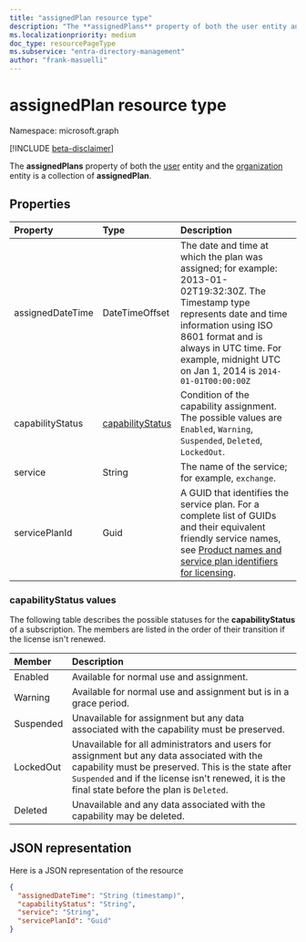 ```yaml
---
title: "assignedPlan resource type"
description: "The **assignedPlans** property of both the user entity and the organization entity is a collection of **assignedPlan**."
ms.localizationpriority: medium
doc_type: resourcePageType
ms.subservice: "entra-directory-management"
author: "frank-masuelli"
---
```


# assignedPlan resource type

Namespace: microsoft.graph

[!INCLUDE [beta-disclaimer](../../includes/beta-disclaimer.md)]

The **assignedPlans** property of both the [user](user.md) entity and the [organization](organization.md) entity is a collection of **assignedPlan**.


## Properties

| Property	   | Type	|Description|
|:---------------|:--------|:----------|
|assignedDateTime|DateTimeOffset|The date and time at which the plan was assigned; for example: 2013-01-02T19:32:30Z. The Timestamp type represents date and time information using ISO 8601 format and is always in UTC time. For example, midnight UTC on Jan 1, 2014 is `2014-01-01T00:00:00Z`|
|capabilityStatus|[capabilityStatus](#capabilitystatus-values)|Condition of the capability assignment. The possible values are `Enabled`, `Warning`, `Suspended`, `Deleted`, `LockedOut`.|
|service|String|The name of the service; for example, `exchange`.|
|servicePlanId|Guid|A GUID that identifies the service plan. For a complete list of GUIDs and their equivalent friendly service names, see [Product names and service plan identifiers for licensing](/azure/active-directory/enterprise-users/licensing-service-plan-reference).|


### capabilityStatus values

The following table describes the possible statuses for the **capabilityStatus** of a subscription. The members are listed in the order of their transition if the license isn't renewed.

| Member | Description	|
|:---------------|:--------|
| Enabled | Available for normal use and assignment. |
| Warning | Available for normal use and assignment but is in a grace period. |
| Suspended | Unavailable for assignment but any data associated with the capability must be preserved. |
| LockedOut | Unavailable for all administrators and users for assignment but any data associated with the capability must be preserved. This is the state after `Suspended` and if the license isn't renewed, it is the final state before the plan is `Deleted`. |
| Deleted | Unavailable and any data associated with the capability may be deleted. |

## JSON representation

Here is a JSON representation of the resource

<!-- {
  "blockType": "resource",
  "optionalProperties": [

  ],
  "@odata.type": "microsoft.graph.assignedPlan"
}-->

```json
{
  "assignedDateTime": "String (timestamp)",
  "capabilityStatus": "String",
  "service": "String",
  "servicePlanId": "Guid"
}

```

<!-- uuid: 8fcb5dbc-d5aa-4681-8e31-b001d5168d79
2015-10-25 14:57:30 UTC -->
<!--
{
  "type": "#page.annotation",
  "description": "assignedPlan resource",
  "keywords": "",
  "section": "documentation",
  "tocPath": "",
  "suppressions": []
}
-->


